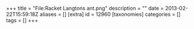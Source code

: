 +++
title = "File:Racket Langtons ant.png"
description = ""
date = 2013-02-22T15:59:18Z
aliases = []
[extra]
id = 12960
[taxonomies]
categories = []
tags = []
+++


